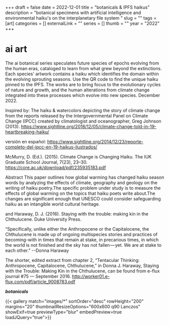 +++ 
draft = false
date = 2022-12-01
title = "botanicals & IPFS haikus"
description = "botanical specimens with artificial intelligence and environmental haiku's on the interplanetary file system "
slug = "" 
tags = [art]
categories = []
externalLink = ""
series = []
thumb = ""
year = "2022"
+++

# ai art

The ai botanical series speculates future species of epochs evolving from the human eras, cataloged to learn from what grew beyond the extinctions. Each species' artwork contains a haiku which identifies the domain within the evolving sprouting seasons. Use the QR code to find the unique haiku pinned to the IPFS. The works are to bring focus to the evolutionary cycles of nature and growth, and the human alterations from climate change integrated into these processes which evolve into new species. December 2022.

Inspired by: 
The haiku & watercolors depicting the story of climate change from the reports released by the Intergovernmental Panel on Climate Change (IPCC) created by climatologist and oceanographer, Greg Johnson (2013).
https://www.sightline.org/2018/12/05/climate-change-told-in-19-heartbreaking-haiku/

versión en español: https://www.sightline.org/2014/12/23/reporte-completo-del-ipcc-en-19-haikus-ilustrados/

McMurry, D. (Ed.). (2015). Climate Change is Changing Haiku. The IUK Graduate School Journal, 7(23), 23–30.
https://core.ac.uk/download/pdf/235935183.pdf

Abstract
This paper outlines how global warming has changed haiku season words by analyzing the effects of climate, geography and geology on the writing of haiku poetry.The specific problem under study is to measure the effects of global warming on the topics that haiku poets write about.The changes are significant enough that UNESCO could consider safeguarding haiku as an intangible world cultural heritage.

and
Haraway, D. J. (2016). Staying with the trouble: making kin in the Chthulucene. Duke University Press.

“Specifically, unlike either the Anthropocene or the Capitalocene, the Chthulucene is made up of ongoing multispecies stories and practices of becoming-with in times that remain at stake, in precarious times, in which the world is not finished and the sky has not fallen — yet. We are at stake to each other.” --Donna Haraway

The shorter, edited extract from chapter 2, “Tentacular Thinking: Anthropocene, Capitalocene, Chthulucene,” in Donna J. Haraway, Staying with the Trouble: Making Kin in the Chthulucene, can be found from e-flux journal #75 — September 2016. http://worker01.e-flux.com/pdf/article_9008783.pdf


***botanicals*** 


{{< gallery match="images/*" sortOrder="desc" rowHeight="200" margins="20" thumbnailResizeOptions="600x600 q90 Lanczos" showExif=true previewType="blur" embedPreview=true loadJQuery="true">}}
